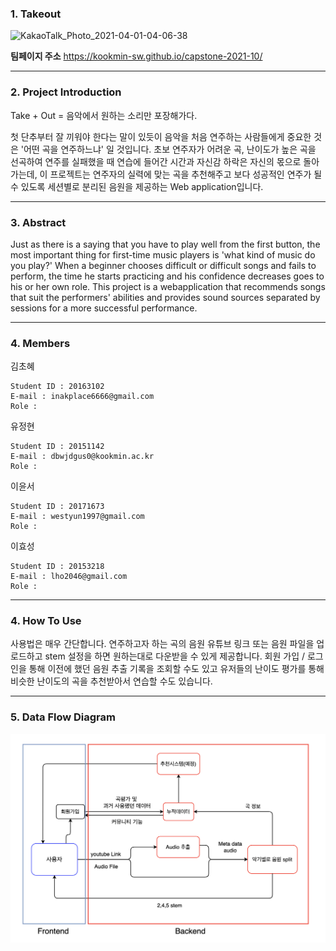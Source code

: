 ### 1. Takeout

<img width="387" alt="KakaoTalk_Photo_2021-04-01-04-06-38" src="https://user-images.githubusercontent.com/28581786/113264752-4916fa80-930e-11eb-868d-557c47967550.png">

**팀페이지 주소** https://kookmin-sw.github.io/capstone-2021-10/


---


### 2. Project Introduction

Take + Out = 음악에서 원하는 소리만 포장해가다.

첫 단추부터 잘 끼워야 한다는 말이 있듯이 음악을 처음 연주하는 사람들에게 중요한 것은 '어떤 곡을 연주하느냐' 일 것입니다.
초보 연주자가 어려운 곡, 난이도가 높은 곡을 선곡하여 연주를 실패했을 때 연습에 들어간 시간과 자신감 하락은 자신의 몫으로 돌아가는데,
이 프로젝트는 연주자의 실력에 맞는 곡을 추천해주고 보다 성공적인 연주가 될 수 있도록 세션별로 분리된 음원을 제공하는 Web application입니다.


---


### 3. Abstract

Just as there is a saying that you have to play well from the first button, the most important thing for first-time music players is 'what kind of music do you play?'
When a beginner chooses difficult or difficult songs and fails to perform, the time he starts practicing and his confidence decreases goes to his or her own role.
This project is a webapplication that recommends songs that suit the performers' abilities and provides sound sources separated by sessions for a more successful performance.


---


### 4. Members

김초혜
```
Student ID : 20163102
E-mail : inakplace6666@gmail.com
Role :
```

유정현
```
Student ID : 20151142
E-mail : dbwjdgus0@kookmin.ac.kr
Role :
```

이윤서
```
Student ID : 20171673
E-mail : westyun1997@gmail.com
Role :
```

이효성
```
Student ID : 20153218
E-mail : lho2046@gmail.com
Role :
```

---


### 4. How To Use

사용법은 매우 간단합니다. 연주하고자 하는 곡의 음원 유튜브 링크 또는 음원 파일을 업로드하고 stem 설정을 하면 원하는대로 다운받을 수 있게 제공합니다. 회원 가입 / 로그인을 통해 이전에 했던 음원 추출 기록을 조회할 수도 있고 유저들의 난이도 평가를 통해 비슷한 난이도의 곡을 추천받아서 연습할 수도 있습니다.


---


### 5. Data Flow Diagram
<p><img src="https://raw.githubusercontent.com/kookmin-sw/capstone-2021-10/master/image/Data%20flow%20diagram.png" width="800" /></p>
